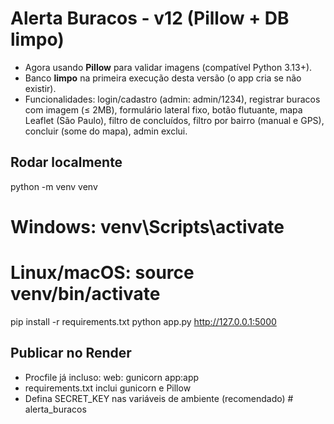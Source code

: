 # Alerta Buracos - v12 (Pillow + DB limpo)

- Agora usando **Pillow** para validar imagens (compatível Python 3.13+).
- Banco **limpo** na primeira execução desta versão (o app cria se não existir).
- Funcionalidades: login/cadastro (admin: admin/1234), registrar buracos com imagem (≤ 2MB), formulário lateral fixo, botão flutuante, mapa Leaflet (São Paulo), filtro de concluídos, filtro por bairro (manual e GPS), concluir (some do mapa), admin exclui.

## Rodar localmente
python -m venv venv
# Windows: venv\Scripts\activate
# Linux/macOS: source venv/bin/activate
pip install -r requirements.txt
python app.py
http://127.0.0.1:5000

## Publicar no Render
- Procfile já incluso: web: gunicorn app:app
- requirements.txt inclui gunicorn e Pillow
- Defina SECRET_KEY nas variáveis de ambiente (recomendado)
#   a l e r t a _ b u r a c o s  
 